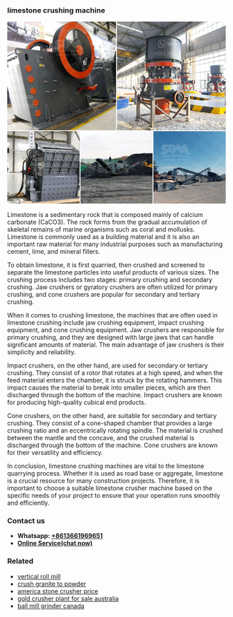 <h3>limestone crushing machine</h3><img src='1708498002.jpg' alt=''><p>Limestone is a sedimentary rock that is composed mainly of calcium carbonate (CaCO3). The rock forms from the gradual accumulation of skeletal remains of marine organisms such as coral and mollusks. Limestone is commonly used as a building material and it is also an important raw material for many industrial purposes such as manufacturing cement, lime, and mineral fillers.</p><p>To obtain limestone, it is first quarried, then crushed and screened to separate the limestone particles into useful products of various sizes. The crushing process includes two stages: primary crushing and secondary crushing. Jaw crushers or gyratory crushers are often utilized for primary crushing, and cone crushers are popular for secondary and tertiary crushing.</p><p>When it comes to crushing limestone, the machines that are often used in limestone crushing include jaw crushing equipment, impact crushing equipment, and cone crushing equipment. Jaw crushers are responsible for primary crushing, and they are designed with large jaws that can handle significant amounts of material. The main advantage of jaw crushers is their simplicity and reliability.</p><p>Impact crushers, on the other hand, are used for secondary or tertiary crushing. They consist of a rotor that rotates at a high speed, and when the feed material enters the chamber, it is struck by the rotating hammers. This impact causes the material to break into smaller pieces, which are then discharged through the bottom of the machine. Impact crushers are known for producing high-quality cubical end products.</p><p>Cone crushers, on the other hand, are suitable for secondary and tertiary crushing. They consist of a cone-shaped chamber that provides a large crushing ratio and an eccentrically rotating spindle. The material is crushed between the mantle and the concave, and the crushed material is discharged through the bottom of the machine. Cone crushers are known for their versatility and efficiency.</p><p>In conclusion, limestone crushing machines are vital to the limestone quarrying process. Whether it is used as road base or aggregate, limestone is a crucial resource for many construction projects. Therefore, it is important to choose a suitable limestone crusher machine based on the specific needs of your project to ensure that your operation runs smoothly and efficiently.</p><h3>Contact us</h3><ul><li><strong>Whatsapp:&nbsp;<a href="https://wa.me/8613661969651">+8613661969651</a></strong></li><li><a href="https://swt.shibang-china.com/?git&amp;zhl&amp;limestone crushing machine"><strong>Online Service(chat now)</strong></a></li></ul><h3>Related</h3><ul><li><a href='vertical roll mill.md'>vertical roll mill</a></li><li><a href='crush granite to powder.md'>crush granite to powder</a></li><li><a href='america stone crusher price.md'>america stone crusher price</a></li><li><a href='gold crusher plant for sale australia.md'>gold crusher plant for sale australia</a></li><li><a href='ball mill grinder canada.md'>ball mill grinder canada</a></li></ul>